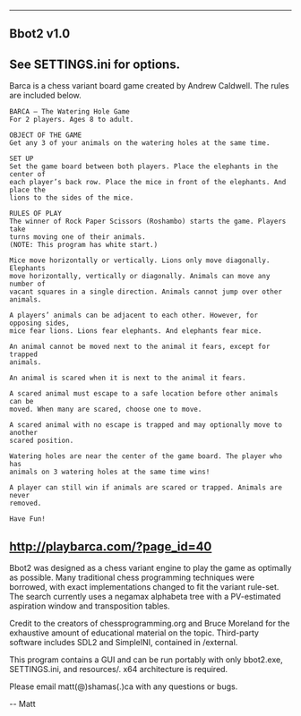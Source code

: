 ----------------
Bbot2 v1.0
----------------

See SETTINGS.ini for options.
----------------

Barca is a chess variant board game created by Andrew Caldwell. The rules are included
below.

	BARCA – The Watering Hole Game
	For 2 players. Ages 8 to adult.

	OBJECT OF THE GAME
	Get any 3 of your animals on the watering holes at the same time.
 
	SET UP
	Set the game board between both players. Place the elephants in the center of
	each player’s back row. Place the mice in front of the elephants. And place the
	lions to the sides of the mice.
 
	RULES OF PLAY
	The winner of Rock Paper Scissors (Roshambo) starts the game. Players take
	turns moving one of their animals.
	(NOTE: This program has white start.)

	Mice move horizontally or vertically. Lions only move diagonally. Elephants
	move horizontally, vertically or diagonally. Animals can move any number of
	vacant squares in a single direction. Animals cannot jump over other animals.

	A players’ animals can be adjacent to each other. However, for opposing sides,
	mice fear lions. Lions fear elephants. And elephants fear mice.

	An animal cannot be moved next to the animal it fears, except for trapped
	animals.

	An animal is scared when it is next to the animal it fears.

	A scared animal must escape to a safe location before other animals can be
	moved. When many are scared, choose one to move.

	A scared animal with no escape is trapped and may optionally move to another
	scared position.

	Watering holes are near the center of the game board. The player who has
	animals on 3 watering holes at the same time wins!

	A player can still win if animals are scared or trapped. Animals are never
	removed.
 
	Have Fun!
	
http://playbarca.com/?page_id=40
----------------

Bbot2 was designed as a chess variant engine to play the game as optimally as
possible. Many traditional chess programming techniques were borrowed, with exact
implementations changed to fit the variant rule-set. The search currently uses a
negamax alphabeta tree with a PV-estimated aspiration window and transposition
tables.

Credit to the creators of chessprogramming.org and Bruce Moreland for the exhaustive
amount of educational material on the topic.
Third-party software includes SDL2 and SimpleINI, contained in /external.

This program contains a GUI and can be run portably with only bbot2.exe, SETTINGS.ini,
and resources/.
x64 architecture is required.

Please email matt(@)shamas(.)ca with any questions or bugs.

-- Matt
